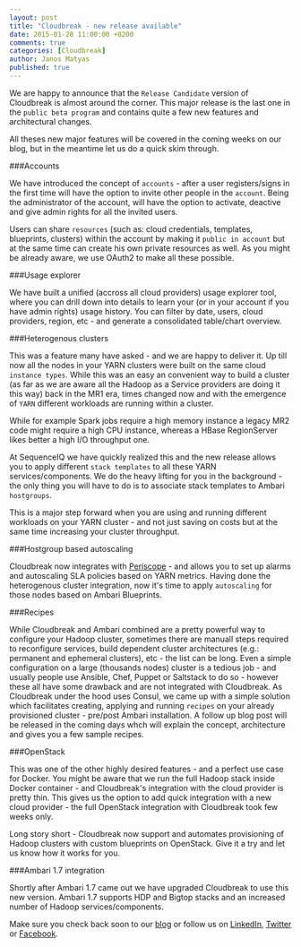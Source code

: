 ```yaml
---
layout: post
title: "Cloudbreak - new release available"
date: 2015-01-28 11:00:00 +0200
comments: true
categories: [Cloudbreak]
author: Janos Matyas
published: true
---
```


We are happy to announce that the `Release Candidate` version of Cloudbreak is almost around the corner. This major release is the last one in the `public beta program` and contains quite a few new features and architectural changes.

All theses new major features will be covered in the coming weeks on our blog, but in the meantime let us do a quick skim through.

###Accounts

We have introduced the concept of `accounts` - after a user registers/signs in the first time will have the option to invite other people in the `account`. Being the administrator of the account, will have the option to activate, deactive and give admin rights for all the invited users.

Users can share `resources` (such as: cloud credentials, templates, blueprints, clusters) within the account by making it `public in account` but at the same time can create his own private resources as well. As you might be already aware, we use OAuth2 to make all these possible.

###Usage explorer

We have built a unified (accross all cloud providers) usage explorer tool, where you can drill down into details to learn your (or in your account if you have admin rights) usage history. You can filter by date, users, cloud providers, region, etc - and generate a consolidated table/chart overview.

###Heterogenous clusters

This was a feature many have asked - and we are happy to deliver it. Up till now all the nodes in your YARN clusters were built on the same cloud `instance types`. While this was an easy an convenient way to build a cluster (as far as we are aware all the Hadoop as a Service providers are doing it this way) back in the MR1 era, times changed now and with the emergence of `YARN` different workloads are running within a cluster.

While for example Spark jobs require a high memory instance a legacy MR2 code might require a high CPU instance, whereas a HBase RegionServer likes better a high I/O throughput one.

At SequenceIQ we have quickly realized this and the new release allows you to apply different `stack templates` to all these YARN services/components. We do the heavy lifting for you in the background - the only thing you will have to do is to associate stack templates to Ambari `hostgroups`.

This is a major step forward when you are using and running different workloads on your YARN cluster - and not just saving on costs but at the same time increasing your cluster throughput.

<!--more-->

###Hostgroup based autoscaling

Cloudbreak now integrates with [Periscope](http://sequenceiq.com/periscope) - and allows you to set up alarms and autoscaling SLA policies based on YARN metrics. Having done the heterogenous cluster integration, now it's time to apply `autoscaling` for those nodes based on Ambari Blueprints.

###Recipes

While Cloudbreak and Ambari combined are a pretty powerful way to configure your Hadoop cluster, sometimes there are manuall steps required to reconfigure services, build dependent cluster architectures (e.g.: permanent and ephemeral clusters), etc - the list can be long.
Even a simple configuration on a large (thousands nodes) cluster is a tedious job - and usually people use Ansible, Chef, Puppet or Saltstack to do so - however these all have some drawback and are not integrated with Cloudbreak. As Cloudbreak under the hood uses Consul, we came up with a simple solution which facilitates creating, applying and running `recipes` on your already provisioned cluster - pre/post Ambari installation. A follow up blog post will be released in the coming days whch will explain the concept, architecture and gives you a few sample recipes.


###OpenStack

This was one of the other highly desired features - and a perfect use case for Docker. You might be aware that we run the full Hadoop stack inside Docker container - and Cloudbreak's integration with the cloud provider is pretty thin. This gives us the option to add quick integration with a new cloud provider - the full OpenStack integration with Cloudbreak took few weeks only.

Long story short - Cloudbreak now support and automates provisioning of Hadoop clusters with custom blueprints on OpenStack. Give it a try and let us know how it works for you.

###Ambari 1.7 integration

Shortly after Ambari 1.7 came out we have upgraded Cloudbreak to use this new version. Ambari 1.7 supports HDP and Bigtop stacks and an increased number of Hadoop services/components.


Make sure you check back soon to our [blog](http://blog.sequenceiq.com/) or follow us
on [LinkedIn](https://www.linkedin.com/company/sequenceiq/), [Twitter](https://twitter.com/sequenceiq) or [Facebook](https://www.facebook).
